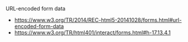 URL-encoded form data

* https://www.w3.org/TR/2014/REC-html5-20141028/forms.html#url-encoded-form-data
* https://www.w3.org/TR/html401/interact/forms.html#h-17.13.4.1
